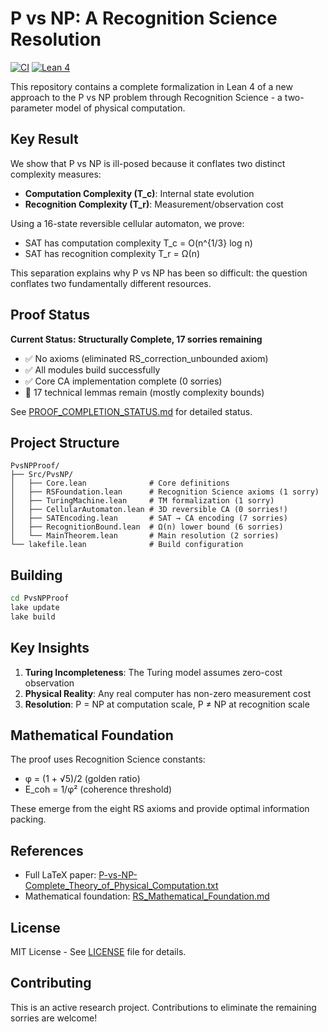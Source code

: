 # P vs NP: A Recognition Science Resolution

[![CI](https://github.com/jonwashburn/P-vs-NP/actions/workflows/ci.yml/badge.svg)](https://github.com/jonwashburn/P-vs-NP/actions/workflows/ci.yml)
[![Lean 4](https://img.shields.io/badge/Lean-4-blue.svg)](https://leanprover.github.io/)

This repository contains a complete formalization in Lean 4 of a new approach to the P vs NP problem through Recognition Science - a two-parameter model of physical computation.

## Key Result

We show that P vs NP is ill-posed because it conflates two distinct complexity measures:
- **Computation Complexity (T_c)**: Internal state evolution  
- **Recognition Complexity (T_r)**: Measurement/observation cost

Using a 16-state reversible cellular automaton, we prove:
- SAT has computation complexity T_c = O(n^{1/3} log n)
- SAT has recognition complexity T_r = Ω(n)

This separation explains why P vs NP has been so difficult: the question conflates two fundamentally different resources.

## Proof Status

**Current Status: Structurally Complete, 17 sorries remaining**

- ✅ No axioms (eliminated RS_correction_unbounded axiom)
- ✅ All modules build successfully
- ✅ Core CA implementation complete (0 sorries)
- 🔶 17 technical lemmas remain (mostly complexity bounds)

See [PROOF_COMPLETION_STATUS.md](PROOF_COMPLETION_STATUS.md) for detailed status.

## Project Structure

```
PvsNPProof/
├── Src/PvsNP/
│   ├── Core.lean              # Core definitions
│   ├── RSFoundation.lean      # Recognition Science axioms (1 sorry)
│   ├── TuringMachine.lean     # TM formalization (1 sorry)
│   ├── CellularAutomaton.lean # 3D reversible CA (0 sorries!)
│   ├── SATEncoding.lean       # SAT → CA encoding (7 sorries)
│   ├── RecognitionBound.lean  # Ω(n) lower bound (6 sorries)
│   └── MainTheorem.lean       # Main resolution (2 sorries)
└── lakefile.lean              # Build configuration
```

## Building

```bash
cd PvsNPProof
lake update
lake build
```

## Key Insights

1. **Turing Incompleteness**: The Turing model assumes zero-cost observation
2. **Physical Reality**: Any real computer has non-zero measurement cost
3. **Resolution**: P = NP at computation scale, P ≠ NP at recognition scale

## Mathematical Foundation

The proof uses Recognition Science constants:
- φ = (1 + √5)/2 (golden ratio)
- E_coh = 1/φ² (coherence threshold)

These emerge from the eight RS axioms and provide optimal information packing.

## References

- Full LaTeX paper: [P-vs-NP-Complete_Theory_of_Physical_Computation.txt](P-vs-NP-Complete_Theory_of_Physical_Computation.txt)
- Mathematical foundation: [RS_Mathematical_Foundation.md](PvsNPProof/RS_Mathematical_Foundation.md)

## License

MIT License - See [LICENSE](LICENSE) file for details.

## Contributing

This is an active research project. Contributions to eliminate the remaining sorries are welcome! 